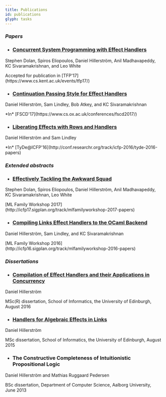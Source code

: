 ```yaml
---
title: Publications
id: publications
glyph: tasks
---
```


### *Papers*

* ### [Concurrent System Programming with Effect Handlers](papers/conc_system_prog_handlers-draft-may2017.pdf)
<p>Stephen Dolan, Spiros Eliopoulos, Daniel Hillerström, Anil Madhavapeddy, KC Sivaramakrishnan, and Leo White</p>
<p>Accepted for publication in [TFP'17](https://www.cs.kent.ac.uk/events/tfp17/)</p>


* ### [Continuation Passing Style for Effect Handlers](papers/cps_handlers-fscd2017.pdf)
<p>Daniel Hillerström, Sam Lindley, Bob Atkey, and KC Sivaramakrishnan</p>
<p>*In* [FSCD'17](https://www.cs.ox.ac.uk/conferences/fscd2017/)</p>

* ### [Liberating Effects with Rows and Handlers](papers/liberating_effects-tyde2016.pdf)
<p>Daniel Hillerström and Sam Lindley</p>
<p>*In* [TyDe@ICFP'16](http://conf.researchr.org/track/icfp-2016/tyde-2016-papers)</p>

### *Extended abstracts*

* ### [Effectively Tackling the Awkward Squad](papers/awkward_effects-ml17.pdf)
<p>Stephen Dolan, Spiros Eliopoulos, Daniel Hillerström, Anil Madhavapeddy, KC Sivaramakrishnan, Leo White</p>
<p>[ML Family Workshop 2017](http://icfp17.sigplan.org/track/mlfamilyworkshop-2017-papers)</p>

* ### [Compiling Links Effect Handlers to the OCaml Backend](papers/mlabstract2016.pdf)
<p>Daniel Hillerström, Sam Lindley, and KC Sivaramakrishnan</p>
<p>[ML Family Workshop 2016](http://icfp16.sigplan.org/track/mlfamilyworkshop-2016-papers)</p>

### *Dissertations*

* ### [Compilation of Effect Handlers and their Applications in Concurrency](papers/thesis2016.pdf)
<p>Daniel Hillerström</p>
<p>MSc(R) dissertation, School of Informatics, the University of Edinburgh, August 2016</p>

* ### [Handlers for Algebraic Effects in Links](papers/thesis2015.pdf)
<p>Daniel Hillerström</p>
<p>MSc dissertation, School of Informatics, the University of Edinburgh, August 2015</p>

* ### The Constructive Completeness of Intuitionistic Propositional Logic
<p>Daniel Hillerström and Mathias Ruggaard Pedersen</p>
<p>BSc dissertation, Department of Computer Science, Aalborg University, June 2013</p>
